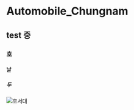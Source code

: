# Automobile_Chungnam
## test 중
### 호
#### 날
##### 두
![호서대](https://github.com/user-attachments/assets/8d0b7266-a51c-42af-a5a6-5f2be8e258fc)
